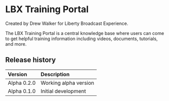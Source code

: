 # LBX Training Portal

Created by Drew Walker for Liberty Broadcast Experience.

The LBX Training Portal is a central knowledge base where users can come to get helpful training information including videos, documents, tutorials, and more.

## Release history

| Version                   | Description                                      |
| :------------------------ | :----------------------------------------------- |
| Alpha 0.2.0               | Working alpha version                            |
| Alpha 0.1.0               | Initial development                              |
